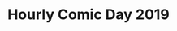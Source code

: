 ---
layout: story
title: Hourly Comic Day 2019
image: /assets/comics/2019-4
imageType: .png
pageNumber: 4
baseurl: /other/hourlies/hourlies2019-
numPages: 6
---
